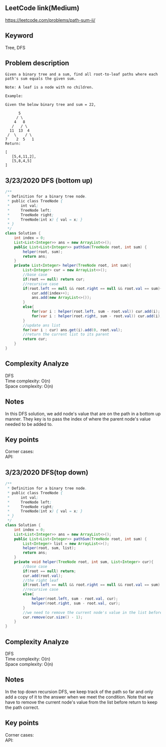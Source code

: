 ## LeetCode link(Medium)
https://leetcode.com/problems/path-sum-ii/

## Keyword
Tree, DFS

## Problem description
```
Given a binary tree and a sum, find all root-to-leaf paths where each path's sum equals the given sum.

Note: A leaf is a node with no children.

Example:

Given the below binary tree and sum = 22,

      5
     / \
    4   8
   /   / \
  11  13  4
 /  \    / \
7    2  5   1
Return:

[
   [5,4,11,2],
   [5,8,4,5]
]
```
## 3/23/2020 DFS (bottom up)

```java
/**
 * Definition for a binary tree node.
 * public class TreeNode {
 *     int val;
 *     TreeNode left;
 *     TreeNode right;
 *     TreeNode(int x) { val = x; }
 * }
 */
class Solution {
    int index = 0;
    List<List<Integer>> ans = new ArrayList<>();
    public List<List<Integer>> pathSum(TreeNode root, int sum) {
        helper(root, sum);
        return ans;
    }
    private List<Integer> helper(TreeNode root, int sum){
        List<Integer> cur = new ArrayList<>();
        //base case
        if(root == null) return cur;
        //recursive case
        if(root.left == null && root.right == null && root.val == sum){
            cur.add(index++);
            ans.add(new ArrayList<>());
        }
        else{
            for(var i : helper(root.left, sum - root.val)) cur.add(i);
            for(var i : helper(root.right, sum - root.val)) cur.add(i);
        }
        //update ans list
        for(var i : cur) ans.get(i).add(0, root.val);
        //return the current list to its parent
        return cur;
    }
}
```

## Complexity Analyze
DFS\
Time complexity: O(n) \
Space complexity: O(n)

## Notes
In this DFS solution, we add node's value that are on the path in a bottom up manner. They key is to pass the index of where the parent node's value needed to be added to.

## Key points
Corner cases:\
API:

## 3/23/2020 DFS(top down)

```java
/**
 * Definition for a binary tree node.
 * public class TreeNode {
 *     int val;
 *     TreeNode left;
 *     TreeNode right;
 *     TreeNode(int x) { val = x; }
 * }
 */
class Solution {
    int index = 0;
    List<List<Integer>> ans = new ArrayList<>();
    public List<List<Integer>> pathSum(TreeNode root, int sum) {
        List<Integer> list = new ArrayList<>();
        helper(root, sum, list);
        return ans;
    }
    private void helper(TreeNode root, int sum, List<Integer> cur){
        //base case
        if(root == null) return;
        cur.add(root.val);
        //the right leaf
        if(root.left == null && root.right == null && root.val == sum) ans.add(new ArrayList<>(cur));
        //recursive case
        else{
            helper(root.left, sum - root.val, cur);
            helper(root.right, sum - root.val, cur);
        }
        //we need to remove the current node's value in the list before going back to parent's function stack
        cur.remove(cur.size() - 1);
    }
}
```

## Complexity Analyze
DFS\
Time complexity: O(n)\
Space complexity: O(n)

## Notes
In the top down recursion DFS, we keep track of the path so far and only add a copy of it to the answer when we meet the condition. Note that we have to remove the current node's value from the list before return to keep the path correct.

## Key points
Corner cases:\
API: